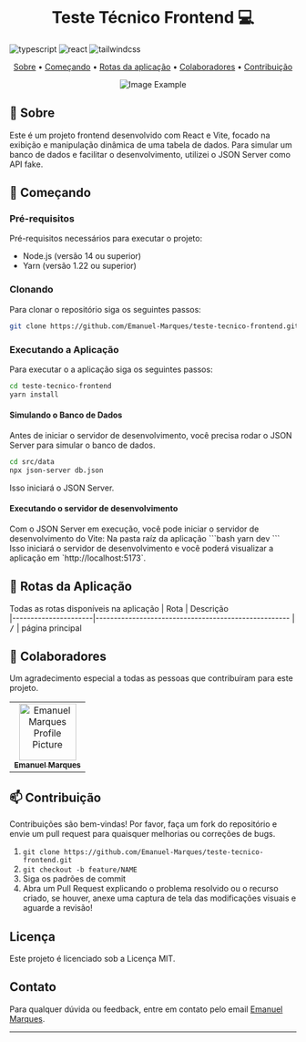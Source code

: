 [JAVASCRIPT__BADGE]: https://img.shields.io/badge/Javascript-000?style=for-the-badge&logo=javascript
[TYPESCRIPT__BADGE]: https://img.shields.io/badge/typescript-D4FAFF?style=for-the-badge&logo=typescript
[REACT__BADGE]: https://img.shields.io/badge/React-005CFE?style=for-the-badge&logo=react
[PROJECT__BADGE]: https://img.shields.io/badge/📱Visit_this_project-000?style=for-the-badge&logo=project
[PROJECT__URL]: https://code-lab-blog-seven.vercel.app/sign-in
[NEXTJS_BADGE]: https://img.shields.io/badge/next.js-000000?style=for-the-badge&logo=nextdotjs&logoColor=white
[TAILWINDCSS]: https://img.shields.io/badge/Tailwind_CSS-grey?style=for-the-badge&logo=tailwind-css&logoColor=38B2AC

<h1 align="center" style="font-weight: bold;"> Teste Técnico Frontend 💻</h1>

![typescript][TYPESCRIPT__BADGE] 
![react][REACT__BADGE]
![tailwindcss][TAILWINDCSS]

<p align="center">
 <a href="#about">Sobre</a> • 
 <a href="#started">Começando</a> • 
  <a href="#started">Rotas da aplicação</a> • 
  <a href="#colab">Colaboradores</a> •
 <a href="#contribute">Contribuição</a>
</p>

<p align="center">
    <img src="https://github.com/user-attachments/assets/6184cb03-754a-4118-a65c-2765647ae5c6" alt="Image Example" >
</p>

<h2 id="started">📌 Sobre</h2>

Este é um projeto frontend desenvolvido com React e Vite, focado na exibição e manipulação dinâmica de uma tabela de dados. Para simular um banco de dados e facilitar o desenvolvimento, utilizei o JSON Server como API fake.


<h2 id="started">🚀 Começando</h2>

<h3>Pré-requisitos</h3>

Pré-requisitos necessários para executar o projeto:

- Node.js (versão 14 ou superior)
- Yarn (versão 1.22 ou superior)

<h3>Clonando</h3>

Para clonar o repositório siga os seguintes passos: 

```bash
git clone https://github.com/Emanuel-Marques/teste-tecnico-frontend.git
```

<h3>Executando a Aplicação</h3>

Para executar o a aplicação siga os seguintes passos: 

```bash
cd teste-tecnico-frontend
yarn install
```
<h4>Simulando o Banco de Dados</h4>
Antes de iniciar o servidor de desenvolvimento, você precisa rodar o JSON Server para simular o banco de dados.

```bash
cd src/data
npx json-server db.json
```
Isso iniciará o JSON Server.
<h4>Executando o servidor de desenvolvimento</h4>
Com o JSON Server em execução, você pode iniciar o servidor de desenvolvimento do Vite:
Na pasta raíz da aplicação
```bash
yarn dev
```
Isso iniciará o servidor de desenvolvimento e você poderá visualizar a aplicação em `http://localhost:5173`.

<h2 id="routes">📍 Rotas da Aplicação</h2>

Todas as rotas disponíveis na aplicação
| Rota               | Descrição                                          
|----------------------|-----------------------------------------------------
| <kbd>/</kbd>     | página principal

<h2 id="colab">🤝 Colaboradores</h2>

Um agradecimento especial a todas as pessoas que contribuíram para este projeto.

<table>
  <tr>
    <td align="center">
      <a href="#">
        <img src="https://avatars.githubusercontent.com/u/70699733?v=4" width="100px;" alt="Emanuel Marques Profile Picture"/><br>
        <sub>
          <b>Emanuel Marques</b>
        </sub>
      </a>
    </td>
  </tr>
</table>

<h2 id="contribute">📫 Contribuição</h2>

Contribuições são bem-vindas! Por favor, faça um fork do repositório e envie um pull request para quaisquer melhorias ou correções de bugs.

1. `git clone https://github.com/Emanuel-Marques/teste-tecnico-frontend.git`
2. `git checkout -b feature/NAME`
3. Siga os padrões de commit
4. Abra um Pull Request explicando o problema resolvido ou o recurso criado, se houver, anexe uma captura de tela das modificações visuais e aguarde a revisão!

## Licença

Este projeto é licenciado sob a Licença MIT.

## Contato

Para qualquer dúvida ou feedback, entre em contato pelo email [Emanuel Marques](emanuelmarques585@gmail.com).

---

